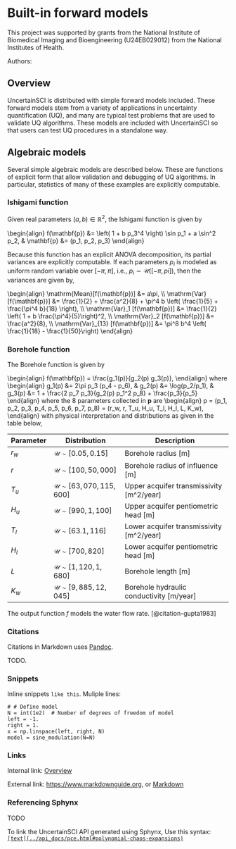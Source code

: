 # Built-in forward models

<script type="text/javascript" async
  src="https://cdn.mathjax.org/mathjax/latest/MathJax.js?config=TeX-AMS_CHTML">
</script>
<link rel="stylesheet" href="_static/css/main.css">

This project was supported by grants from the National Institute of Biomedical Imaging and Bioengineering (U24EB029012) from the National Institutes of Health.

Authors:  


## Overview

UncertainSCI is distributed with simple forward models included. These forward models stem from a variety of applications in uncertainty quantification (UQ), and many are typical test problems that are used to validate UQ algorithms. These models are included with UncertainSCI so that users can test UQ procedures in a standalone way.

## Algebraic models

Several simple algebraic models are described below. These are functions of explicit form that allow validation and debugging of UQ algorithms. In particular, statistics of many of these examples are explicitly computable.

### Ishigami function

Given real parameters $(a,b) \in \mathbb{R}^2$, the Ishigami function is given by

\begin{align}
f(\mathbf{p}) &= \left( 1 + b p_3^4 \right) \sin p_1 + a \sin^2 p_2, & \mathbf{p} &= (p_1, p_2, p_3)
\end{align}

Because this function has an explicit ANOVA decomposition, its partial variances are explicitly computable. If each parameters $p_i$ is modeled as uniform random variable over $[-\pi, \pi]$, i.e., $p_i \sim \mathcal{U}\left([-\pi, pi]\right)$, then the variances are given by,

\begin{align}
  \mathrm{Mean}[f(\mathbf{p})] &= a\pi,  \\\\
  \mathrm{Var}[f(\mathbf{p})] &= \frac{1}{2} + \frac{a^2}{8} + \pi^4 b \left( \frac{1}{5} + \frac{\pi^4 b}{18} \right), \\\\
  \mathrm{Var}\_1 [f(\mathbf{p})] &= \frac{1}{2} \left( 1 + b \frac{\pi^4}{5}\right)^2, \\\\
  \mathrm{Var}\_2 [f(\mathbf{p})] &= \frac{a^2}{8}, \\\\
  \mathrm{Var}\_{13} [f(\mathbf{p})] &= \pi^8 b^4 \left( \frac{1}{18} - \frac{1}{50}\right)
\end{align}


### Borehole function

The Borehole function is given by 

\begin{align}
 f(\mathbf{p}) = \frac{g_1(p)}{g_2(p) g_3(p)},
\end{align}
where
\begin{align}
  g_1(p) &= 2\pi p_3 (p_4 - p_6), & 
  g_2(p) &= \log(p_2/p_1), &
  g_3(p) &= 1 + \frac{2 p_7 p_3}{g_2(p) p_1^2 p_8} + \frac{p_3}{p_5}
\end{align}
where the 8 parameters collected in $\mathbf{p}$ are
\begin{align}
  p = (p_1, p_2, p_3, p_4, p_5, p_6, p_7, p_8)
    = (r_w, r,   T_u, H_u, T_l, H_l, L,   K_w),
\end{align}
with physical interpretation and distributions as given in the table below,

| Parameter | Distribution | Description |
| --------- | ------------------ | --------------- |
| $r_w$ | $\mathcal{U} \sim [0.05, 0.15]$      | Borehole radius [m] | 
| $r$   | $\mathcal{U} \sim [100, 50,000]$     | Borehole radius of influence [m] | 
| $T_u$ | $\mathcal{U} \sim [63,070, 115,600]$ | Upper acquifer transmissivity [m^2/year] | 
| $H_u$ | $\mathcal{U} \sim [990, 1,100]$      | Upper acquifer pentiometric head [m] |
| $T_l$ | $\mathcal{U} \sim [63.1, 116]$       | Lower acquifer transmissivity [m^2/year] |
| $H_l$ | $\mathcal{U} \sim [700, 820]$        | Lower acquifer pentiometric head [m] |
| $L$   | $\mathcal{U} \sim [1,120, 1,680]$    | Borehole length [m] |
| $K_w$ | $\mathcal{U} \sim [9,885, 12,045]$   | Borehole hydraulic conductivity [m/year] |

The output function $f$ models the water flow rate. [@citation-gupta1983]

### Citations
Citations in Markdown uses [Pandoc](https://pandoc.org).  

TODO.

### Snippets
Inline snippets `like this`.  Muliple lines:
```
# # Define model
N = int(1e2)  # Number of degrees of freedom of model
left = -1.
right = 1.
x = np.linspace(left, right, N)
model = sine_modulation(N=N)
```

### Links

Internal link: [Overview](#overview)

External link: <https://www.markdownguide.org>, or [Markdown](https://www.markdownguide.org)


### Referencing Sphynx
TODO

To link the UncertainSCI API generated using Sphynx, Use this syntax: [`[text](../api_docs/pce.html#polynomial-chaos-expansions)`](../api_docs/pce.html#polynomial-chaos-expansions)
